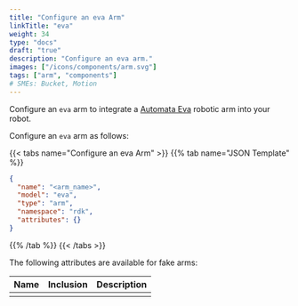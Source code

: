 ```yaml
---
title: "Configure an eva Arm"
linkTitle: "eva"
weight: 34
type: "docs"
draft: "true"
description: "Configure an eva arm."
images: ["/icons/components/arm.svg"]
tags: ["arm", "components"]
# SMEs: Bucket, Motion
---
```


Configure an `eva` arm to integrate a [Automata Eva](https://automata.tech/products/hardware/about-eva/) robotic arm into your robot.

Configure an `eva` arm as follows:

{{< tabs name="Configure an eva Arm" >}}
{{% tab name="JSON Template" %}}

```json {class="line-numbers linkable-line-numbers"}
{
  "name": "<arm_name>",
  "model": "eva",
  "type": "arm",
  "namespace": "rdk",
  "attributes": {}
}
```

{{% /tab %}}
{{< /tabs >}}

The following attributes are available for fake arms:

<!-- prettier-ignore -->
| Name | Inclusion | Description |
| ---- | --------- | ----------- |
| | |  |
